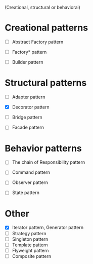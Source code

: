 (Creational, structural or behavioral)

# Creational patterns
- [ ] Abstract Factory pattern
- [ ] Factory* pattern
- [ ] Builder pattern


# Structural patterns
- [ ] Adapter   pattern
- [x] Decorator pattern
- [ ] Bridge pattern
- [ ] Facade    pattern


# Behavior patterns
- [ ] The chain of Responsibility pattern
- [ ] Command   pattern
- [ ] Observer  pattern
- [ ] State     pattern


# Other
- [x] Iterator  pattern, Generator  pattern
- [ ] Strategy  pattern
- [ ] Singleton pattern
- [ ] Template  pattern
- [ ] Flyweight pattern
- [ ] Composite pattern
